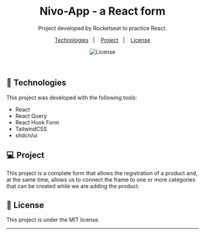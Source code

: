 <h1 align="center"> Nivo-App - a React form </h1>

<p align="center">
Project developed by Rocketseat to practice React. <br/>
</p>

<p align="center">
  <a href="#-tecnologias">Technologies</a>&nbsp;&nbsp;&nbsp;|&nbsp;&nbsp;&nbsp;
  <a href="#-projeto">Project</a>&nbsp;&nbsp;&nbsp;|&nbsp;&nbsp;&nbsp;
  <a href="#memo-licença">License</a>
</p>

<p align="center">
  <img alt="License" src="https://img.shields.io/static/v1?label=license&message=MIT&color=49AA26&labelColor=000000">
</p>

<br>


## 🚀 Technologies

This project was developed with the following tools:

- React
- React Query
- React Hook Form
- TailwindCSS
- shdcn/ui


## 💻 Project

This project is a complete form that allows the registration of a product and, at the same time, allows us to connect the frame to one or more categories that can be created while we are adding the product.



## :memo: License

This project is under the MIT license.

---

